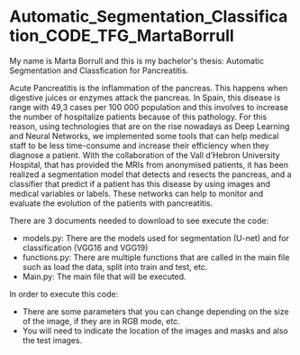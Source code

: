 # Automatic_Segmentation_Classification_CODE_TFG_MartaBorrull

My name is Marta Borrull and this is my bachelor's thesis: Automatic Segmentation and Classfication for Pancreatitis.

Acute Pancreatitis is the inflammation of the pancreas. This happens when digestive juices or enzymes attack the pancreas. 
In Spain, this disease is range with 49,3 cases per 100 000 population and this involves to increase the number of hospitalize patients because of this pathology.
For this reason, using technologies that are on the rise nowadays as Deep Learning and Neural Networks, we implemented some tools that can help medical staff to be less time-consume and increase their efficiency when they diagnose a patient. With the collaboration of the Vall d’Hebron University Hospital, that has provided the MRIs from anonymised patients, it has been realized a segmentation model that detects and resects the pancreas, and a classifier that predict if a patient has this disease by using images and medical variables or labels. These networks can help to monitor and evaluate the evolution of the patients with pancreatitis.


There are 3 documents needed to download to see execute the code:
- models.py: There are the models used for segmentation (U-net) and for classification (VGG16 and VGG19)
- functions.py: There are multiple functions that are called in the main file such as load the data, split into train and test, etc.
- Main.py: The main file that will be executed.

In order to execute this code:
- There are some parameters that you can change depending on the size of the image, if they are in RGB mode, etc.
- You will need to indicate the location of the images and masks and also the test images. 
